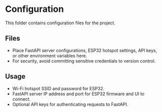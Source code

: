 # Configuration

This folder contains configuration files for the project.

## Files
- Place FastAPI server configurations, ESP32 hotspot settings, API keys, or other environment variables here.
- For security, avoid committing sensitive credentials to version control.

## Usage
- Wi-Fi hotspot SSID and password for ESP32.
- FastAPI server IP address and port for ESP32 firmware and UI to connect.
- Optional API keys for authenticating requests to FastAPI.
